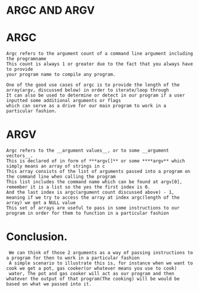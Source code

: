 # ARGC AND ARGV

# ARGC 

    Argc refers to the argument count of a command line argument including the programname
    This count is always 1 or greater due to the fact that you always have to provide
    your program name to compile any program. 

    One of the good use cases of argc is to provide the length of the array(argv, discussed below) in order to iterate/loop through
    It can also be used to determine or detect in our program if a user inputted some additional arguments or flags
    which can serve as a drive for our main program to work in a particular fashion.



# ARGV

    Argc refers to the __argument values__, or to some __argument vectors__.  
    This is declared of in form of ***argv[]** or some ****argv** which simply means an array of strings in c
    This array consists of the list of arguments passed into a program on the command line when calling the program
    This list includes the command name which can be found at argv[0], remember it is a list so the yes the first index is 0.
    And the last index is argc(argument count discussed above) - 1, meaning if we try to access the array at index argc(length of the array) we get a NULL value
    This set of arrays are useful to pass in some instructions to our program in order for them to function in a particular fashion



# Conclusion.

     We can think of those 2 arguments as a way of passing instructions to a program for then to work in a particular fashion
     A simple scenario to illustrate this is, for instance when we want to cook we get a pot, gas cooker(or whatever means you use to cook)
     water, The pot and gas cooker will act as our program and then whatever the output of that program(The cooking) will be would be based on what we passed into it.

